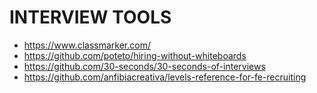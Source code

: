 
# INTERVIEW TOOLS

- https://www.classmarker.com/
- https://github.com/poteto/hiring-without-whiteboards
- https://github.com/30-seconds/30-seconds-of-interviews
- https://github.com/anfibiacreativa/levels-reference-for-fe-recruiting